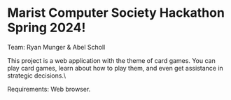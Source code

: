 # Marist Computer Society Hackathon Spring 2024!
Team: Ryan Munger & Abel Scholl

This project is a web application with the theme of card games. You can play card games, learn about how to play them, and even get assistance in strategic decisions.\

Requirements: Web browser.
